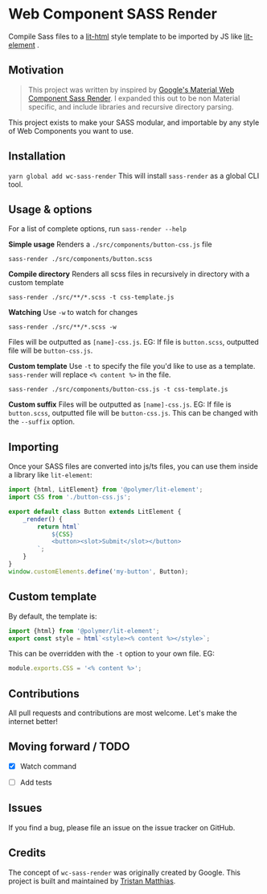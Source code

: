 # Web Component SASS Render
Compile Sass files to a [lit-html](https://github.com/Polymer/lit-html) style template to be imported by JS like [lit-element](https://github.com/Polymer/lit-element) .


## Motivation
> This project was written by inspired by [Google's Material Web Component Sass Render](https://github.com/material-components/material-components-web-components/tree/master/packages/sass-render).
> I expanded this out to be non Material specific, and include libraries and recursive directory parsing.

This project exists to make your SASS modular, and importable by any style of Web Components you want to use.



## Installation
`yarn global add wc-sass-render`
This will install `sass-render` as a global CLI tool.


## Usage & options
For a list of complete options, run `sass-render --help`

**Simple usage**
Renders a `./src/components/button-css.js` file
```
sass-render ./src/components/button.scss
```

**Compile directory**
Renders all scss files in recursively in directory with a custom template
```
sass-render ./src/**/*.scss -t css-template.js
```

**Watching**
Use `-w` to watch for changes
```
sass-render ./src/**/*.scss -w
```
Files will be outputted as `[name]-css.js`. EG: If file is `button.scss`, outputted file will be `button-css.js`.

**Custom template**
Use `-t` to specify the file you'd like to use as a template. `sass-render` will replace `<% content %>` in the file.
```
sass-render ./src/components/button-css.js -t css-template.js
```

**Custom suffix**
Files will be outputted as `[name]-css.js`. EG: If file is `button.scss`, outputted file will be `button-css.js`. This can be changed with the `--suffix` option.


## Importing
Once your SASS files are converted into js/ts files, you can use them inside a library like `lit-element`:

```js
import {html, LitElement} from '@polymer/lit-element';
import CSS from './button-css.js';

export default class Button extends LitElement {
    _render() {
        return html`
            ${CSS}
            <button><slot>Submit</slot></button>
        `;
    }
}
window.customElements.define('my-button', Button);
```


## Custom template
By default, the template is:
```js
import {html} from '@polymer/lit-element';
export const style = html`<style><% content %></style>`;
```

This can be overridden with the `-t` option to your own file. EG:
```js
module.exports.CSS = '<% content %>';
```


## Contributions
All pull requests and contributions are most welcome. Let's make the internet better!


## Moving forward / TODO
- [x] Watch command
- [ ] Add tests


## Issues
If you find a bug, please file an issue on the issue tracker on GitHub.


## Credits
The concept of `wc-sass-render` was originally created by Google.
This project is built and maintained by [Tristan Matthias](https://github.com/tristanMatthias).
